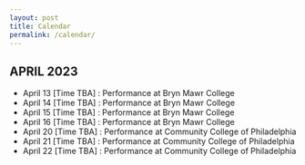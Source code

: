 ```yaml
---
layout: post
title: Calendar
permalink: /calendar/
---
```


## APRIL 2023

- April 13 [Time TBA] : Performance at Bryn Mawr College
- April 14 [Time TBA] : Performance at Bryn Mawr College
- April 15 [Time TBA] : Performance at Bryn Mawr College
- April 16 [Time TBA] : Performance at Bryn Mawr College
- April 20 [Time TBA] : Performance at Community College of Philadelphia
- April 21 [Time TBA] : Performance at Community College of Philadelphia
- April 22 [Time TBA] : Performance at Community College of Philadelphia
